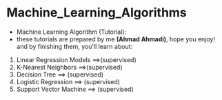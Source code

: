 # **Machine_Learning_Algorithms**
- Machine Learning Algorithm (Tutorial): 
- these tutorials are prepared by me **(Ahmad Ahmadi)**, hope you enjoy! and by finishing them, you'll learn about:
1) Linear Regression Models ==>(supervised)
2) K-Nearest Neighbors ==>(supervised)
3) Decision Tree ==> (supervised)
4) Logistic Regression ==> (supervised)
5) Support Vector Machine ==> (supervised)
